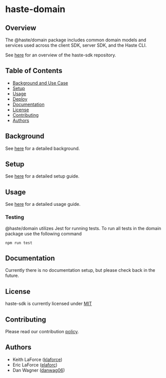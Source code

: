 # haste-domain

## Overview

The @haste/domain package includes common domain models and services used across the client SDK, server SDK, and the Haste CLI.

See [here](https://github.com/playhaste/haste-sdk/blob/main/README.md) for an overview of the haste-sdk repository.

<Add deploy badge here>

## Table of Contents

- [Background and Use Case](#background)
- [Setup](#setup)
- [Usage](#usage)
- [Deploy](#deploy)
- [Documentation](#documentation)
- [License](#license)
- [Contributing](#contributing)
- [Authors](#authors)

## Background

See [here](https://github.com/playhaste/haste-sdk/blob/main/README.md#Background) for a detailed background.

## Setup

See [here](https://github.com/playhaste/haste-sdk/blob/main/README.md#Setup) for a detailed setup guide.

## Usage

See [here](https://github.com/playhaste/haste-sdk/blob/main/README.md#Usage) for a detailed usage guide.

### Testing

@haste/domain utilizes Jest for running tests. To run all tests in the domain package use the following command

`npm run test`

## Documentation

Currently there is no documentation setup, but please check back in the future.

## License

haste-sdk is currently licensed under [MIT](https://github.com/playhaste/haste-sdk/blob/main/LICENSE)

## Contributing

Please read our contribution [policy](https://github.com/playhaste/haste-sdk/blob/main/CONTRIBUTING.md).

## Authors

- Keith LaForce ([klaforce](https://github.com/klaforce/))
- Eric LaForce ([elaforc](https://github.com/elaforc/))
- Dan Wagner ([danwag06](https://github.com/danwag06))
